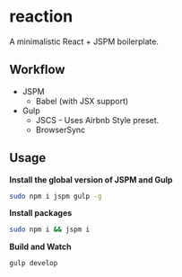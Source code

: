 # reaction

A minimalistic React + JSPM boilerplate.

## Workflow

* JSPM
  * Babel (with JSX support) 
* Gulp
  * JSCS - Uses Airbnb Style preset.
  * BrowserSync


## Usage

**Install the global version of JSPM and Gulp**

```bash
sudo npm i jspm gulp -g
```

**Install packages**

```bash
sudo npm i && jspm i
```

**Build and Watch**

```bash
gulp develop
```
